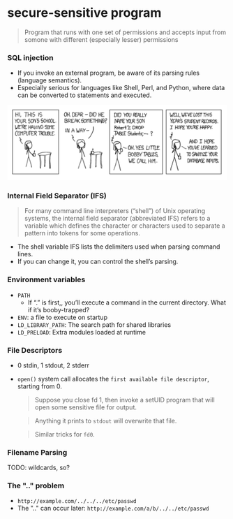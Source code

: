 # secure-sensitive program
> Program that runs with one set of permissions and accepts input from somone with different (especially lesser) permissions

### SQL injection
* If you invoke an external program, be aware of its parsing rules (language semantics).
* Especially serious for languages like Shell, Perl, and Python, where data can be converted to statements and executed.

![SQL injection](images/sql_injection.png)

### Internal Field Separator (IFS)
> For many command line interpreters (“shell”) of Unix operating systems, the internal field separator (abbreviated IFS) refers to a variable which defines the character or characters used to separate a pattern into tokens for some operations.

* The shell variable IFS lists the delimiters used when parsing command lines.
* If you can change it, you can control the shell’s parsing.

### Environment variables
* `PATH`
    - If “.” is first,, you’ll execute a command in the current directory. What if it’s booby-trapped?
* `ENV`: a file to execute on startup
* `LD_LIBRARY_PATH`: The search path for shared libraries
* `LD_PRELOAD`: Extra modules loaded at runtime

### File Descriptors
* 0 stdin, 1 stdout, 2 stderr
* `open()` system call allocates the `first available file descriptor`, starting from 0.
    > Suppose you close fd 1, then invoke a setUID program that will open some sensitive file for output.

    > Anything it prints to `stdout` will overwrite that file.
    
    > Similar tricks for `fd0`.

### Filename Parsing
TODO: wildcards, so?

### The ".." problem
* `http://example.com/../../../etc/passwd`
* The ".." can occur later: `http://example.com/a/b/../../etc/passwd`

